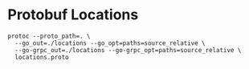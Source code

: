 # Protobuf Locations

```shell
protoc --proto_path=. \
  --go_out=./locations --go_opt=paths=source_relative \
  --go-grpc_out=./locations --go-grpc_opt=paths=source_relative \
  locations.proto

```
